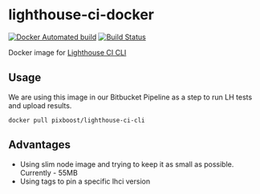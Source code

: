 # lighthouse-ci-docker

[![Docker Automated build](https://img.shields.io/docker/automated/pixboost/lighthouse-ci-cli.svg)](https://hub.docker.com/r/pixboost/lighthouse-ci-cli/)
[![Build Status](https://travis-ci.org/Pixboost/lighthouse-ci-docker.svg?branch=master)](https://travis-ci.org/Pixboost/lighthouse-ci-docker)

Docker image for [Lighthouse CI CLI](https://github.com/GoogleChrome/lighthouse-ci)

## Usage

We are using this image in our Bitbucket Pipeline as a step to run LH tests and upload results.

```
docker pull pixboost/lighthouse-ci-cli
```

## Advantages

* Using slim node image and trying to keep it as small as possible. Currently - 55MB
* Using tags to pin a specific lhci version